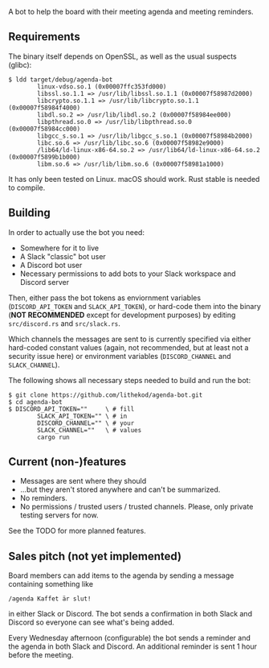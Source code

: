 A bot to help the board with their meeting agenda and meeting
reminders.

## Requirements

The binary itself depends on OpenSSL, as well as the usual suspects (glibc):

```
$ ldd target/debug/agenda-bot
        linux-vdso.so.1 (0x00007ffc353fd000)
        libssl.so.1.1 => /usr/lib/libssl.so.1.1 (0x00007f58987d2000)
        libcrypto.so.1.1 => /usr/lib/libcrypto.so.1.1 (0x00007f58984f4000)
        libdl.so.2 => /usr/lib/libdl.so.2 (0x00007f58984ee000)
        libpthread.so.0 => /usr/lib/libpthread.so.0 (0x00007f58984cc000)
        libgcc_s.so.1 => /usr/lib/libgcc_s.so.1 (0x00007f58984b2000)
        libc.so.6 => /usr/lib/libc.so.6 (0x00007f58982e9000)
        /lib64/ld-linux-x86-64.so.2 => /usr/lib64/ld-linux-x86-64.so.2 (0x00007f5899b1b000)
        libm.so.6 => /usr/lib/libm.so.6 (0x00007f58981a1000)
```

It has only been tested on Linux. macOS should work. Rust stable is needed to
compile.

## Building

In order to actually use the bot you need:

- Somewhere for it to live
- A Slack "classic" bot user
- A Discord bot user
- Necessary permissions to add bots to your Slack workspace and Discord server

Then, either pass the bot tokens as enviornment variables (`DISCORD_API_TOKEN` and
`SLACK_API_TOKEN`), or hard-code them into the binary (**NOT RECOMMENDED**
except for development purposes) by editing `src/discord.rs` and `src/slack.rs`.

Which channels the messages are sent to is currently specified via either
hard-coded constant values (again, not recommended, but at least not a security
issue here) or environment variables (`DISCORD_CHANNEL` and `SLACK_CHANNEL`).

The following shows all necessary steps needed to build and run the bot:

```shell
$ git clone https://github.com/lithekod/agenda-bot.git
$ cd agenda-bot
$ DISCORD_API_TOKEN=""     \ # fill
        SLACK_API_TOKEN="" \ # in
        DISCORD_CHANNEL="" \ # your
        SLACK_CHANNEL=""   \ # values
        cargo run
```

## Current (non-)features

- Messages are sent where they should
- ...but they aren't stored anywhere and can't be summarized.
- No reminders.
- No permissions / trusted users / trusted channels. Please, only private
  testing servers for now.

See the TODO for more planned features.

## Sales pitch (not yet implemented)

Board members can add items to the agenda by sending a message
containing something like

```
/agenda Kaffet är slut!
```

in either Slack or Discord. The bot sends a confirmation in both Slack
and Discord so everyone can see what's being added.

Every Wednesday afternoon (configurable) the bot sends a reminder and the agenda
in both Slack and Discord. An additional reminder is sent 1 hour before the
meeting.
